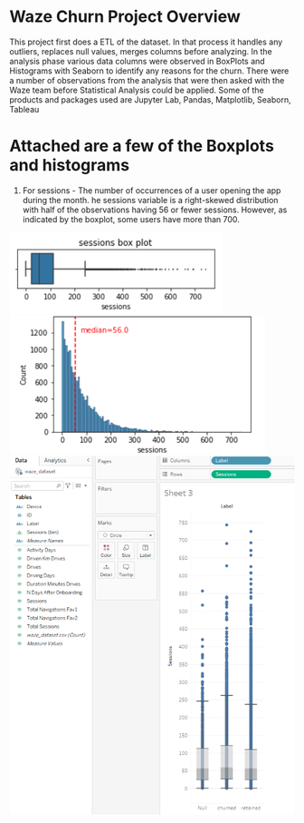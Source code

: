 # Waze Churn Project Overview 
This project first does a ETL of the dataset. In that process it handles any outliers, replaces null values, merges columns before analyzing. In the analysis phase various data columns were observed in BoxPlots and Histograms with Seaborn to identify any reasons for the churn. There were a number of observations from the analysis that were then asked with the Waze team before Statistical Analysis could be applied. Some of the products and packages used are Jupyter Lab, Pandas, Matplotlib, Seaborn, Tableau



# Attached are a few of the Boxplots and histograms
1. For sessions - The number of occurrences of a user opening the app during the month. he sessions variable is a right-skewed distribution with half of the observations having 56 or fewer sessions. However, as indicated by the boxplot, some users have more than 700.
   
![](https://github.com/mpaturi/python_tableau/blob/main/images/sessions-boxplot.png?raw=true)
![](https://github.com/mpaturi/python_tableau/blob/main/images/sessions-histogram.png?raw=true)
![](https://github.com/mpaturi/python_tableau/blob/main/images/TableauBoxPlot-Sessions.png)
